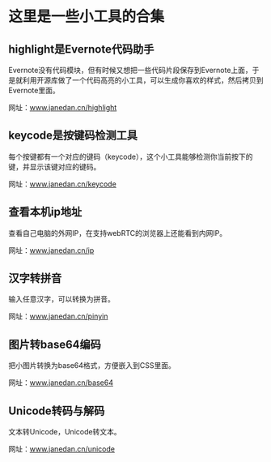 # 这里是一些小工具的合集

## highlight是Evernote代码助手

Evernote没有代码模块，但有时候又想把一些代码片段保存到Evernote上面，于是就利用开源库做了一个代码高亮的小工具，可以生成你喜欢的样式，然后拷贝到Evernote里面。

网址：www.janedan.cn/highlight

## keycode是按键码检测工具

每个按键都有一个对应的键码（keycode），这个小工具能够检测你当前按下的键，并显示该键对应的键码。

网址：www.janedan.cn/keycode

## 查看本机ip地址

查看自己电脑的外网IP，在支持webRTC的浏览器上还能看到内网IP。

网址：www.janedan.cn/ip

## 汉字转拼音

输入任意汉字，可以转换为拼音。

网址：www.janedan.cn/pinyin

## 图片转base64编码

把小图片转换为base64格式，方便嵌入到CSS里面。

网址：www.janedan.cn/base64

## Unicode转码与解码

文本转Unicode，Unicode转文本。

网址：www.janedan.cn/unicode
